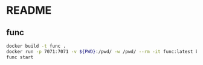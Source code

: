 # README

## func

```bash
docker build -t func .
docker run -p 7071:7071 -v ${PWD}:/pwd/ -w /pwd/ --rm -it func:latest bash
func start
```
